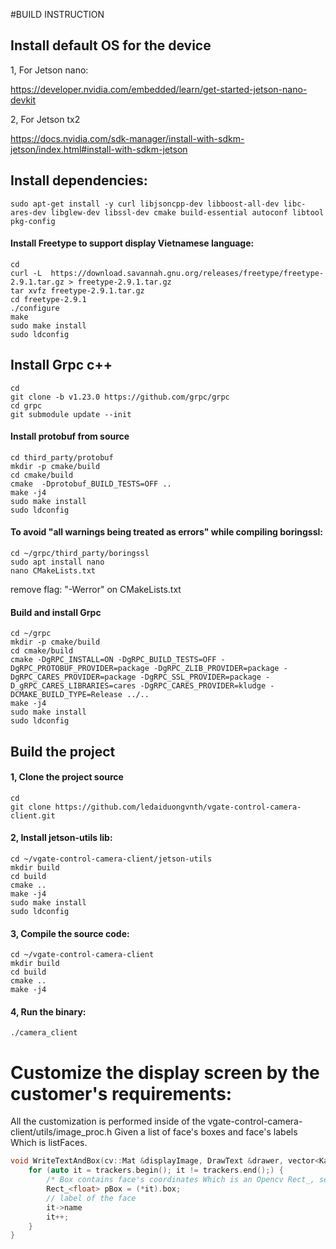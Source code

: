 #BUILD INSTRUCTION

## Install default OS for the device
1, For Jetson nano:

https://developer.nvidia.com/embedded/learn/get-started-jetson-nano-devkit

2, For Jetson tx2

https://docs.nvidia.com/sdk-manager/install-with-sdkm-jetson/index.html#install-with-sdkm-jetson

## Install dependencies:

````shell script
sudo apt-get install -y curl libjsoncpp-dev libboost-all-dev libc-ares-dev libglew-dev libssl-dev cmake build-essential autoconf libtool pkg-config
````

#### Install Freetype to support display Vietnamese language:
````shell script
cd
curl -L  https://download.savannah.gnu.org/releases/freetype/freetype-2.9.1.tar.gz > freetype-2.9.1.tar.gz 
tar xvfz freetype-2.9.1.tar.gz
cd freetype-2.9.1
./configure
make
sudo make install
sudo ldconfig
````

## Install Grpc c++
````shell script
cd
git clone -b v1.23.0 https://github.com/grpc/grpc
cd grpc
git submodule update --init
`````

#### Install protobuf from source
````shell script
cd third_party/protobuf
mkdir -p cmake/build
cd cmake/build
cmake  -Dprotobuf_BUILD_TESTS=OFF ..
make -j4
sudo make install
sudo ldconfig
````


#### To avoid "all warnings being treated as errors" while compiling boringssl:
````shell script
cd ~/grpc/third_party/boringssl
sudo apt install nano
nano CMakeLists.txt
````
remove flag: "-Werror" on CMakeLists.txt

#### Build and install Grpc
````shell script
cd ~/grpc
mkdir -p cmake/build
cd cmake/build
cmake -DgRPC_INSTALL=ON -DgRPC_BUILD_TESTS=OFF -DgRPC_PROTOBUF_PROVIDER=package -DgRPC_ZLIB_PROVIDER=package -DgRPC_CARES_PROVIDER=package -DgRPC_SSL_PROVIDER=package -D_gRPC_CARES_LIBRARIES=cares -DgRPC_CARES_PROVIDER=kludge -DCMAKE_BUILD_TYPE=Release ../..
make -j4
sudo make install 
sudo ldconfig
````

## Build the project
#### 1, Clone the project source 
````shell script
cd
git clone https://github.com/ledaiduongvnth/vgate-control-camera-client.git
````

#### 2, Install jetson-utils lib:
````shell script
cd ~/vgate-control-camera-client/jetson-utils
mkdir build
cd build
cmake ..
make -j4
sudo make install 
sudo ldconfig
````

#### 3, Compile the source code:
````shell script
cd ~/vgate-control-camera-client
mkdir build
cd build
cmake ..
make -j4
````

#### 4, Run the binary:
````shell script
./camera_client
````


# Customize the display screen by the customer's requirements:
All the customization is performed inside of the vgate-control-camera-client/utils/image_proc.h
Given a list of face's boxes and face's labels Which is listFaces.
````C++
void WriteTextAndBox(cv::Mat &displayImage, DrawText &drawer, vector<KalmanTracker> listFaces) {
    for (auto it = trackers.begin(); it != trackers.end();) {
        /* Box contains face's coordinates Which is an Opencv Rect_, see more https://docs.opencv.org/3.4/d2/d44/classcv_1_1Rect__.html */
        Rect_<float> pBox = (*it).box;
        // label of the face
        it->name
        it++;
    }
}
````